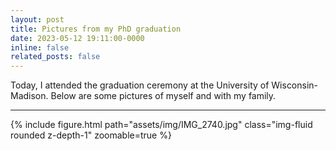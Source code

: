 ```yaml
---
layout: post
title: Pictures from my PhD graduation
date: 2023-05-12 19:11:00-0000
inline: false
related_posts: false
---
```


Today, I attended the graduation ceremony at the University of Wisconsin-Madison. Below are some pictures of myself and with my family.

***

{% include figure.html path="assets/img/IMG_2740.jpg" class="img-fluid rounded z-depth-1" zoomable=true %}
